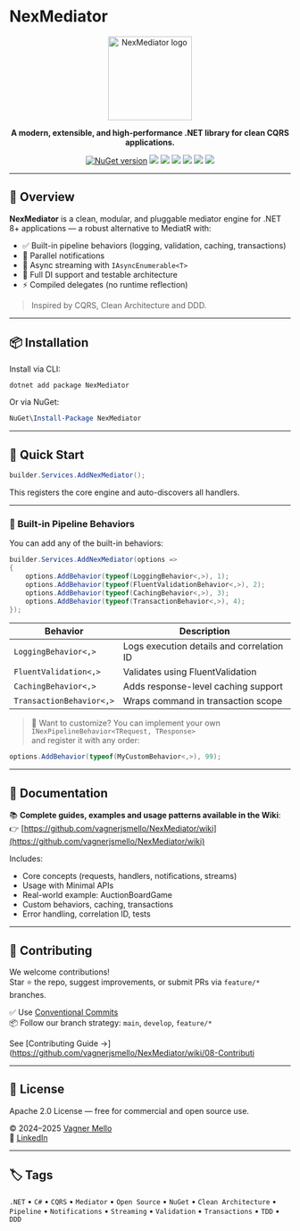 # NexMediator

<p align="center">
  <img src="https://raw.githubusercontent.com/wiki/vagnerjsmello/NexMediator/assets/logo-nexmediator.png" alt="NexMediator logo" width="150" />
</p>

<p align="center"><strong>A modern, extensible, and high-performance .NET library for clean CQRS applications.</strong></p>

<p align="center">
  <a href="https://www.nuget.org/packages/NexMediator"><img src="https://img.shields.io/nuget/v/NexMediator?style=flat-square" alt="NuGet version" /></a>
  <img src="https://img.shields.io/badge/.NET-8.0-blueviolet?style=flat-square" />
  <img src="https://img.shields.io/badge/C%23-12.0-brightgreen?style=flat-square" />
  <img src="https://img.shields.io/badge/Pattern-CQRS-blue?style=flat-square" />
  <img src="https://img.shields.io/badge/Architecture-DDD-purple?style=flat-square" />
  <img src="https://img.shields.io/badge/Tested%20with-TDD-success?style=flat-square" />
  <img src="https://img.shields.io/badge/License-Apache%202.0-blue.svg?style=flat-square" />
</p>

---

## 📘 Overview


**NexMediator** is a clean, modular, and pluggable mediator engine for .NET 8+ applications — a robust alternative to MediatR with:

- ✅ Built-in pipeline behaviors (logging, validation, caching, transactions)
- 📣 Parallel notifications
- 📡 Async streaming with `IAsyncEnumerable<T>`
- 🧩 Full DI support and testable architecture
- ⚡ Compiled delegates (no runtime reflection)

> Inspired by CQRS, Clean Architecture and DDD.

---

## 📦 Installation

Install via CLI:

```bash
dotnet add package NexMediator
```

Or via NuGet:

```powershell
NuGet\Install-Package NexMediator
```

---

## 🚀 Quick Start

```csharp
builder.Services.AddNexMediator();
```

This registers the core engine and auto-discovers all handlers.

---

### 🧱 Built-in Pipeline Behaviors

You can add any of the built-in behaviors:

```csharp
builder.Services.AddNexMediator(options =>
{
    options.AddBehavior(typeof(LoggingBehavior<,>), 1);
    options.AddBehavior(typeof(FluentValidationBehavior<,>), 2);
    options.AddBehavior(typeof(CachingBehavior<,>), 3);
    options.AddBehavior(typeof(TransactionBehavior<,>), 4);
});
```

| Behavior                | Description                               |
|-------------------------|-------------------------------------------|
| `LoggingBehavior<,>`    | Logs execution details and correlation ID |
| `FluentValidation<,>`   | Validates using FluentValidation          |
| `CachingBehavior<,>`    | Adds response-level caching support       |
| `TransactionBehavior<,>`| Wraps command in transaction scope        |

> 🧩 Want to customize? You can implement your own `INexPipelineBehavior<TRequest, TResponse>`  
> and register it with any order:

```csharp
options.AddBehavior(typeof(MyCustomBehavior<,>), 99);
```

---

## 📖 Documentation

📚 **Complete guides, examples and usage patterns available in the Wiki**:  
👉 [https://github.com/vagnerjsmello/NexMediator/wiki](https://github.com/vagnerjsmello/NexMediator/wiki)

Includes:

- Core concepts (requests, handlers, notifications, streams)
- Usage with Minimal APIs
- Real-world example: AuctionBoardGame
- Custom behaviors, caching, transactions
- Error handling, correlation ID, tests

---

## 🤝 Contributing

We welcome contributions!  
Star ⭐ the repo, suggest improvements, or submit PRs via `feature/*` branches.

✅ Use [Conventional Commits](https://www.conventionalcommits.org)  
📦 Follow our branch strategy: `main`, `develop`, `feature/*`


See [Contributing Guide →](https://github.com/vagnerjsmello/NexMediator/wiki/08-Contributi

---

## 📄 License

Apache 2.0 License — free for commercial and open source use.

© 2024–2025 [Vagner Mello](https://github.com/vagnerjsmello)  
🔗 [LinkedIn](https://www.linkedin.com/in/vagnerjsmello)

---

## 🏷 Tags

`.NET` • `C#` • `CQRS` • `Mediator` • `Open Source` • `NuGet` • `Clean Architecture` • `Pipeline` • `Notifications` • `Streaming` • `Validation` • `Transactions` • `TDD` • `DDD`
